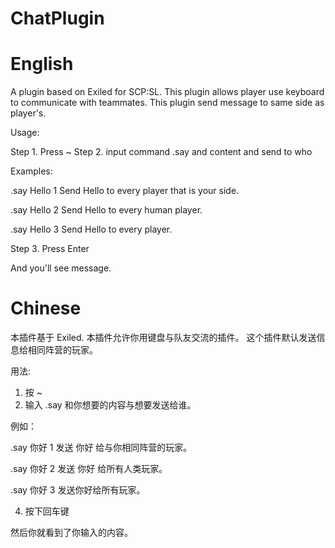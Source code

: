 # ChatPlugin

# English

A plugin based on Exiled for SCP:SL. This plugin allows player use keyboard to communicate with teammates.
This plugin send message to same side as player's.

Usage:

Step 1. Press ~
Step 2. input command .say and content and send to who

Examples:

.say Hello 1
Send Hello to every player that is your side.

.say Hello 2
Send Hello to every human player.

.say Hello 3
Send Hello to every player.



Step 3. Press Enter

And you'll see message.

# Chinese

本插件基于 Exiled. 本插件允许你用键盘与队友交流的插件。
这个插件默认发送信息给相同阵营的玩家。

用法:

1. 按 ~
2. 输入 .say 和你想要的内容与想要发送给谁。

例如：

.say 你好 1
发送 你好 给与你相同阵营的玩家。

.say 你好 2
发送 你好 给所有人类玩家。

.say 你好 3
发送你好给所有玩家。

4. 按下回车键

然后你就看到了你输入的内容。




